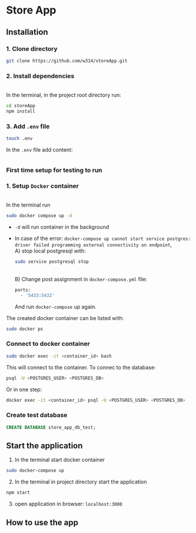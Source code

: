 # Store App

## Installation

### 1. Clone directory
```bash
git clone https://github.com/w314/storeApp.git
```
### 2. Install dependencies
<br>In the terminal, in the project root directory run:
```bash
cd storeApp
npm install
```
### 3. Add `.env` file
```bash
touch .env
```
In the `.env` file add content:
```bash

```
### First time setup for testing to run
### 1. Setup `Docker` container
<br>In the terminal run
```bash
sudo docker compose up -d
```
- `-d` will run container in the background

- In case of the error:
`docker-compose up cannot start service postgres: driver failed programming external connectivity on endpoint`, 
<br>A) stop local postgresql with:
    ```bash
    sudo service postgresql stop
    ```
    <br>B) Change post assignment in `docker-compose.yml` file:
    ```bash
    ports:
      - '5433:5432'
    ```

    And run `docker-compose` up again.


The created docker container can be listed with:
```bash
sudo docker ps
```

### Connect to docker container
```bash
sudo docker exec -it <container_id> bash
```
This will connect to the container. To connec to the database:
```bash
psql -U <POSTGRES_USER> <POSTGRES_DB>
```
Or in one step:
```bash
docker exec -it <container_id> psql -U <POSTGRES_USER> <POSTGRES_DB>
```

### Create test database
```sql
CREATE DATABASE store_app_db_test;
```


##  Start the application

1. In the terminal start docker container
```bash
sudo docker-compose up
```
2. In the terminal in project directory start the application
```bash
npm start
```
3. open application in browser: `localhost:3000`

## How to use the app



